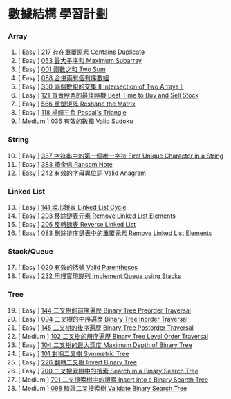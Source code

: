 # 數據結構 學習計劃

### Array

001. [  Easy  ] [217 存在重覆原素 Contains Duplicate](https://github.com/Kuan-HC/LeetCode/blob/main/DS_Study/217.md)
002. [  Easy  ] [053 最大子序和 Maximum Subarray](https://github.com/Kuan-HC/LeetCode/blob/main/Top100LikedQuestions/053_Maximum_Subarray.md)
003. [  Easy  ] [001 兩數之和 Two Sum](https://github.com/Kuan-HC/LeetCode/blob/main/Top100LikedQuestions/001_Two_Sum.md)
004. [  Easy  ] [088 合併兩有個有序數組](https://github.com/Kuan-HC/LeetCode/blob/main/DS_Study/088.md)
005. [  Easy  ] [350 兩個數組的交集 II Intersection of Two Arrays II](https://github.com/Kuan-HC/LeetCode/blob/main/DS_Study/350.md)
006. [  Easy  ] [121 買賣股票的最佳時機 Best Time to Buy and Sell Stock](https://github.com/Kuan-HC/LeetCode/blob/main/DS_Study/121.md)
007. [  Easy  ] [566 重塑矩阵 Reshape the Matrix](https://github.com/Kuan-HC/LeetCode/blob/main/DS_Study/566.md)
008. [  Easy  ] [118 楊輝三角 Pascal's Triangle](https://github.com/Kuan-HC/LeetCode/blob/main/DS_Study/118.md)
009. [ Medium ] [036 有效的數獨 Valid Sudoku](https://github.com/Kuan-HC/LeetCode/blob/main/DS_Study/036.md)

### String

010. [  Easy  ] [387 字符串中的第一個唯一字符 First Unique Character in a String](https://github.com/Kuan-HC/LeetCode/blob/main/DS_Study/387.md)
011. [  Easy  ] [383 贖金信 Ransom Note](https://github.com/Kuan-HC/LeetCode/blob/main/DS_Study/383.md)
012. [  Easy  ] [242 有效的字母異位詞 Valid Anagram](https://github.com/Kuan-HC/LeetCode/blob/main/DS_Study/242.md)

### Linked List
013. [  Easy  ] [141 環形鍊表 Linked List Cycle](https://github.com/Kuan-HC/LeetCode/blob/main/Top100LikedQuestions/141_Linked_List_Cycle.md)
014. [  Easy  ] [203 移除鏈表元素 Remove Linked List Elements](https://github.com/Kuan-HC/LeetCode/blob/main/DS_Study/203.md)
015. [  Easy  ] [206 反轉鍊表 Reverse Linked List](https://github.com/Kuan-HC/LeetCode/blob/main/Top100LikedQuestions/206_Reverse_Linked_List.md)
016. [  Easy  ] [083 刪除排序鏈表中的重覆元素 Remove Linked List Elements](https://github.com/Kuan-HC/LeetCode/blob/main/DS_Study/83.md)

### Stack/Queue
017. [  Easy  ] [020 有效的括號 Valid Parentheses](https://github.com/Kuan-HC/LeetCode/blob/main/Top100LikedQuestions/020_Valid_Parentheses.md)
018. [  Easy  ] [232 用棧實現隊列 Implement Queue using Stacks](https://github.com/Kuan-HC/LeetCode/blob/main/DS_Study/232.md)

### Tree
019. [  Easy  ] [144 二叉樹的前序遍歷 Binary Tree Preorder Traversal](https://github.com/Kuan-HC/LeetCode/blob/main/DS_Study/144.md)
020. [  Easy  ] [094  二叉樹的中序遍歷 Binary Tree Inorder Traversal](https://github.com/Kuan-HC/LeetCode/blob/main/Top100LikedQuestions/094_Binary_Tree_Inorder_Traversal.md)
021. [  Easy  ] [145 二叉樹的後序遍歷 Binary Tree Postorder Traversal](https://github.com/Kuan-HC/LeetCode/blob/main/DS_Study/145.md)
022. [ Medium ] [102 二叉樹的層序遍歷 Binary Tree Level Order Traversal](https://github.com/Kuan-HC/LeetCode/blob/main/DS_Study/102.md)
023. [  Easy  ] [104 二叉樹的最大深度 Maximum Depth of Binary Tree](https://github.com/Kuan-HC/LeetCode/blob/main/Top100LikedQuestions/104_Maximum_Depth_of_Binary_Tree.md)
024. [  Easy  ] [101 對稱二叉樹 Symmetric Tree](https://github.com/Kuan-HC/LeetCode/blob/main/Top100LikedQuestions/101_Symmetric_Tree.md)
025. [  Easy  ] [226 翻轉二叉樹 Invert Binary Tree](https://github.com/Kuan-HC/LeetCode/blob/main/Top100LikedQuestions/226_Invert_Binary_Tree.md)
026. [  Easy  ] [700 二叉搜索樹中的搜索 Search in a Binary Search Tree](https://github.com/Kuan-HC/LeetCode/blob/main/DS_Study/700.md)
027. [ Medium ] [701 二叉搜索樹中的搜索 Insert into a Binary Search Tree](https://github.com/Kuan-HC/LeetCode/blob/main/DS_Study/701.md)
028. [ Medium ] [098 驗證二叉搜索樹 Validate Binary Search Tree](https://github.com/Kuan-HC/LeetCode/blob/main/Top100LikedQuestions/098_Validate_Binary_Search_Tree.md)







